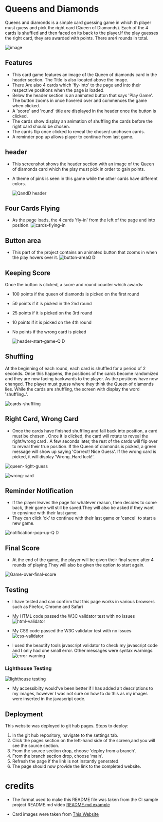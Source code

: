 # Queens and Diamonds

Queens and diamonds is a simple card guessing game in which th player must guess and pick the right card (Queen of Diamonds). Each of the 4 cards is shuffled and then faced on its back to the player.If the play guesses the right card, they are awarded with points. There are4 rounds in total.

![image](https://user-images.githubusercontent.com/110638513/201011587-9bb162bb-d95b-43ac-8e2c-fed0e944721c.png)
## Features

* This card game features an image of the Queen of diamonds card in the header section. The Title is also located above the image.
* There Are also 4 cards which 'fly-into' to the page and into their respective positions when the page is loaded.
* Below the header section is an animated button that says 'Play Game'. The button zooms in once hovered over and commences the game when clicked.
* A 'score' and 'round' title are displayed in the header once the button is clicked.
* The cards show display an animation of shuffling the cards before the right card should be chosen.
* The cards flip once clicked to reveal the chosen/ unchosen cards.
* A reminder pop up allows player to continue from last game.

## header
* This screenshot shows the header section with an image of the Queen of diamonds card which the play must pick in order to gain points.
* A theme of pink is seen in this game while the other cards have different colors.

    ![QandD header](https://user-images.githubusercontent.com/110638513/201012091-5e4f1f84-d908-4ca2-ad67-cf767f1189bc.PNG)

## Four Cards Flying
 * As the page loads, the 4 cards 'fly-in' from the left of the page and into position.
               ![cards-flying-in](https://user-images.githubusercontent.com/110638513/201000357-6c23243d-ced2-40e9-b875-cbfea61cce38.PNG)


## Button area 
* This part of the project contains an animated button that zooms in when the play hovers over it.
              ![button-areaQ D](https://user-images.githubusercontent.com/110638513/200999878-d6f1249f-9749-4154-97a9-e72c3a9bb4ce.PNG)

## Keeping Score

Once the button is clicked, a score and round counter which awards:

* 100 points if the queen of diamonds is picked on the first round
* 50 points if it is picked in the 2nd round
* 25 points if it is picked on the 3rd round
* 10 points if it is picked on the 4th round
* No points if the wrong card is picked 

    ![header-start-game-Q D](https://user-images.githubusercontent.com/110638513/201002063-aca90758-8c99-48b0-bce9-ed134eda346e.PNG)

## Shuffling
At the beginning of each round, each card is shuffled for a period of 2 seconds. Once this happens, the positions of the cards become randomized and they are now facing backwards to the player.
As the positions have now changed. The player must guess where they think the Queen of diamonds lies. While the cards are shuffling, the screen with display the word 'shuffling..'.

![cards-shuffling](https://user-images.githubusercontent.com/110638513/201002653-b705d1f1-5dc4-482a-a6da-4b998c80797c.PNG)

## Right Card, Wrong Card

* Once the cards have finished shuffling and fall back into position, a card must be chosen . Once it is clicked, the card will rotate to reveal the right/wrong card . A few seconds later, the rest of the cards will flip over to reveal their true position.
If the Queen of diamonds is picked, a green message will show up saying 'Correct! Nice Guess'. If the wrong card is picked, it will display 'Wrong..Hard luck!'.


![queen-right-guess](https://user-images.githubusercontent.com/110638513/201002675-3a35702b-fb66-4620-83a4-009b232d1207.PNG)

![wrong-card](https://user-images.githubusercontent.com/110638513/201003778-8e617a77-fd4e-406f-a77e-4d590966d221.PNG)

## Reminder Notification

* If the player leaves the page for whatever reason, then decides to come back, their game will still be saved.They will also be asked if they want to cpnyinue with their last game.
* They can click 'ok' to continue with their last game or 'cancel' to start a new game.

![notification-pop-up-Q D](https://user-images.githubusercontent.com/110638513/201004969-c17f03b8-ddd3-4240-8ed8-b3d574450f8d.PNG)

## Final Score

* At the end of the game, the player will be given their final score after 4 rounds of playing.They will also be given the option to start again.

![Game-over-final-score](https://user-images.githubusercontent.com/110638513/201005231-367ce592-9158-45bc-8c06-e11d1c18d5e1.PNG)

## Testing 

* I have tested and can confirm that this page works in various browsers such as Firefox, Chrome and Safari

* My HTML code passed the  W3C validator test with no issues
![html-validator](https://user-images.githubusercontent.com/110638513/201006122-2bd3dd21-b693-41e3-88f7-bbb884d9dcfd.PNG)

*  My CSS code passed the  W3C validator test with no issues
![css-validator](https://user-images.githubusercontent.com/110638513/201006227-2fb6eccd-1e7d-411c-aad9-aa8be8b49ae0.PNG)

* I used the beautify tools javascript validator to check my javascript code and I only had one small error. Other messages were syntax warnings.
![error-warning](https://user-images.githubusercontent.com/110638513/201007074-d598ab9d-0b6a-4d4f-a6f2-4e5f82b80fee.PNG)

### Lighthouse Testing

![lighthouse testing](https://user-images.githubusercontent.com/110638513/201007914-f9ff712f-1ec4-4082-b302-488413cf8fc9.PNG)
* My accessibilty would've been better if I has added alt descriptions to my images, however I was not sure on how to do this as my images were inserted in the javascript code.

## Deployment
This website was deployed to git hub pages.
Steps to deploy:

1. In the git hub repository, navigate to the settings tab.
2. Click the pages section on the left-hand side of the screen,and you will see the source section.
3. From the source section drop, choose 'deploy from a branch'.
4. From the branch section drop, choose 'main'.
5. Refresh the page if the link is not instantly generated.
6. The page should now provide the link to the completed website.

# credits 


* The format used to make this README file was taken from the CI sample project README.md video [README.md example](https://learn.codeinstitute.net/courses/course-v1:CodeInstitute+CSSE_PAGPPF+2021_Q2/courseware/66cf361c769a41d496f5001fae6f9be7/3b5cd5dc8313462aa5975a3c9b9a1a3c/)

* Card images were taken from [This Website](https://game-icons.net/1x1/aussiesim/card-ace-diamonds.html#download )  
